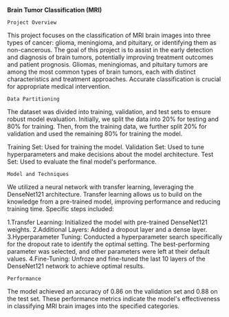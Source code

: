 **Brain Tumor Classification (MRI)** 

`Project Overview`

This project focuses on the classification of MRI brain images into three types of cancer: glioma, meningioma, and pituitary, or identifying them as non-cancerous. The goal of this project is to assist in the early detection and diagnosis of brain tumors, potentially improving treatment outcomes and patient prognosis. Gliomas, meningiomas, and pituitary tumors are among the most common types of brain tumors, each with distinct characteristics and treatment approaches. Accurate classification is crucial for appropriate medical intervention.

`Data Partitioning`

The dataset was divided into training, validation, and test sets to ensure robust model evaluation. Initially, we split the data into 20% for testing and 80% for training. Then, from the training data, we further split 20% for validation and used the remaining 80% for training the model.

Training Set: Used for training the model.
Validation Set: Used to tune hyperparameters and make decisions about the model architecture.
Test Set: Used to evaluate the final model's performance.

`Model and Techniques`

We utilized a neural network with transfer learning, leveraging the DenseNet121 architecture. Transfer learning allows us to build on the knowledge from a pre-trained model, improving performance and reducing training time. Specific steps included:

1.Transfer Learning: Initialized the model with pre-trained DenseNet121 weights.
2.Additional Layers: Added a dropout layer and a dense layer.
3.Hyperparameter Tuning: Conducted a hyperparameter search specifically for the dropout rate to identify the optimal setting. The best-performing parameter was selected, and other parameters were left at their default values.
4.Fine-Tuning: Unfroze and fine-tuned the last 10 layers of the DenseNet121 network to achieve optimal results.

`Performance`

The model achieved an accuracy of 0.86 on the validation set and 0.88 on the test set. These performance metrics indicate the model's effectiveness in classifying MRI brain images into the specified categories.

